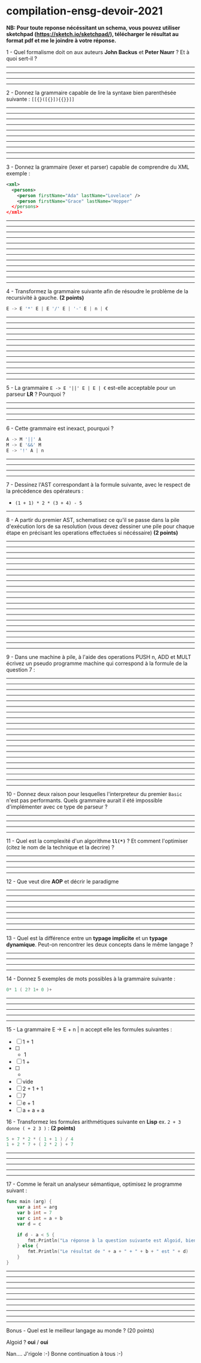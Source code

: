 # compilation-ensg-devoir-2021

**NB: Pour toute reponse nécéssitant un schema, vous pouvez utiliser sketchpad (https://sketch.io/sketchpad/), télécharger le résultat au format pdf et me le joindre à votre réponse.**


1 - Quel formalisme doit on aux auteurs **John Backus** et **Peter Naurr** ? Et à quoi sert-il ?
___________________________________________________________________________________________________________________
___________________________________________________________________________________________________________________
___________________________________________________________________________________________________________________
___________________________________________________________________________________________________________________

2 - Donnez la grammaire capable de lire la syntaxe bien parenthésée suivante :
`[[{}([{}]){{}}]]`
___________________________________________________________________________________________________________________
___________________________________________________________________________________________________________________
___________________________________________________________________________________________________________________
___________________________________________________________________________________________________________________
___________________________________________________________________________________________________________________
___________________________________________________________________________________________________________________
___________________________________________________________________________________________________________________
___________________________________________________________________________________________________________________
___________________________________________________________________________________________________________________
___________________________________________________________________________________________________________________

3 - Donnez la grammaire (lexer et parser) capable de comprendre du XML
exemple :
``` xml
<xml>
  <persons>
    <person firstName="Ada" lastName="Lovelace" />
    <person firstName="Grace" lastName="Hopper"
  </persons>
</xml>
```
___________________________________________________________________________________________________________________
___________________________________________________________________________________________________________________
___________________________________________________________________________________________________________________
___________________________________________________________________________________________________________________
___________________________________________________________________________________________________________________
___________________________________________________________________________________________________________________
___________________________________________________________________________________________________________________
___________________________________________________________________________________________________________________
___________________________________________________________________________________________________________________
___________________________________________________________________________________________________________________
___________________________________________________________________________________________________________________
___________________________________________________________________________________________________________________


4 - Transformez la grammaire suivante afin de résoudre le problème de la recursivité à gauche. **(2 points)**
``` go
E -> E '*' E | E '/' E | '-' E | n | €
```
___________________________________________________________________________________________________________________
___________________________________________________________________________________________________________________
___________________________________________________________________________________________________________________
___________________________________________________________________________________________________________________
___________________________________________________________________________________________________________________
___________________________________________________________________________________________________________________
___________________________________________________________________________________________________________________
___________________________________________________________________________________________________________________
___________________________________________________________________________________________________________________
___________________________________________________________________________________________________________________
___________________________________________________________________________________________________________________
___________________________________________________________________________________________________________________


5 - La grammaire `E -> E '||' E | E | €` est-elle acceptable pour un parseur **LR** ? Pourquoi ?
___________________________________________________________________________________________________________________
___________________________________________________________________________________________________________________
___________________________________________________________________________________________________________________
___________________________________________________________________________________________________________________



6 - Cette grammaire est inexact, pourquoi ?
``` go
A -> M '||' A
M -> E '&&' M
E -> '!' A | n
```
___________________________________________________________________________________________________________________
___________________________________________________________________________________________________________________
___________________________________________________________________________________________________________________
___________________________________________________________________________________________________________________


7 - Dessinez l'AST correspondant à la formule suivante, avec le respect de la précédence des opérateurs : 
  - `(1 + 1) * 2 * (3 + 4) - 5`

___________________________________________________________________________________________________________________

8 - A partir du premier AST, schematisez ce qu'il se passe dans la pile d'exécution lors de sa resolution
(vous devez dessiner une pile pour chaque étape en précisant les operations effectuées si nécéssaire) **(2 points)**
___________________________________________________________________________________________________________________
___________________________________________________________________________________________________________________
___________________________________________________________________________________________________________________
___________________________________________________________________________________________________________________
___________________________________________________________________________________________________________________
___________________________________________________________________________________________________________________
___________________________________________________________________________________________________________________
___________________________________________________________________________________________________________________
___________________________________________________________________________________________________________________
___________________________________________________________________________________________________________________
___________________________________________________________________________________________________________________
___________________________________________________________________________________________________________________
___________________________________________________________________________________________________________________
___________________________________________________________________________________________________________________
___________________________________________________________________________________________________________________
___________________________________________________________________________________________________________________
___________________________________________________________________________________________________________________
___________________________________________________________________________________________________________________
___________________________________________________________________________________________________________________
___________________________________________________________________________________________________________________


9 - Dans une machine à pile, à l'aide des operations PUSH n, ADD et MULT écrivez un pseudo programme machine qui correspond à la formule de la question 7 : 
___________________________________________________________________________________________________________________
___________________________________________________________________________________________________________________
___________________________________________________________________________________________________________________
___________________________________________________________________________________________________________________
___________________________________________________________________________________________________________________
___________________________________________________________________________________________________________________
___________________________________________________________________________________________________________________
___________________________________________________________________________________________________________________
___________________________________________________________________________________________________________________
___________________________________________________________________________________________________________________
___________________________________________________________________________________________________________________
___________________________________________________________________________________________________________________
___________________________________________________________________________________________________________________
___________________________________________________________________________________________________________________
___________________________________________________________________________________________________________________
___________________________________________________________________________________________________________________
___________________________________________________________________________________________________________________
___________________________________________________________________________________________________________________
___________________________________________________________________________________________________________________
___________________________________________________________________________________________________________________


10 - Donnez deux raison pour lesquelles l'interpreteur du premier `Basic` n'est pas performants. Quels grammaire aurait il été impossible d'implémenter avec ce type de parseur ?
___________________________________________________________________________________________________________________
___________________________________________________________________________________________________________________
___________________________________________________________________________________________________________________
___________________________________________________________________________________________________________________


11 - Quel est la complexité d'un algorithme **`ll(*)`** ? Et comment l'optimiser (citez le nom de la technique et la decrire) ?
___________________________________________________________________________________________________________________
___________________________________________________________________________________________________________________
___________________________________________________________________________________________________________________
___________________________________________________________________________________________________________________

12 - Que veut dire **AOP** et décrir le paradigme
___________________________________________________________________________________________________________________
___________________________________________________________________________________________________________________
___________________________________________________________________________________________________________________
___________________________________________________________________________________________________________________
___________________________________________________________________________________________________________________
___________________________________________________________________________________________________________________
___________________________________________________________________________________________________________________
___________________________________________________________________________________________________________________

13 - Quel est la différence entre un **typage implicite** et un **typage dynamique**. Peut-on rencontrer les deux concepts dans le même langage ?
___________________________________________________________________________________________________________________
___________________________________________________________________________________________________________________
___________________________________________________________________________________________________________________
___________________________________________________________________________________________________________________

14 - Donnez 5 exemples de mots possibles à la grammaire suivante : 
``` go
0* 1 ( 2? 1+ 0 )+
```
___________________________________________________________________________________________________________________
___________________________________________________________________________________________________________________
___________________________________________________________________________________________________________________
___________________________________________________________________________________________________________________
___________________________________________________________________________________________________________________

15 - La grammaire E -> E + n | n accept elle les formules suivantes :
- [ ] 1 + 1
- [ ] + 1
- [ ] 1 +
- [ ] +
- [ ] vide
- [ ] 2 + 1 + 1
- [ ] 7
- [ ] e + 1
- [ ] a + a + a

16 - Transformez les formules arithmétiques suivante en **Lisp** ex. `2 + 3 donne ( + 2 3 )` : **(2 points)**
``` go
5 + 7 * 2 * ( 1 + 1 ) / 4
1 + 2 * 7 + ( 2 * 2 ) + 7
```
___________________________________________________________________________________________________________________
___________________________________________________________________________________________________________________
___________________________________________________________________________________________________________________
___________________________________________________________________________________________________________________
___________________________________________________________________________________________________________________

17 - Comme le ferait un analyseur sémantique, optimisez le programme suivant :
``` go
func main (arg) {
	var a int = arg
	var b int = 7
	var c int = a + b
	var d = c

	if d - a < 5 {
		fmt.Println("La réponse à la question suivante est Algoid, bien entendu ! Mais ne nous distrayons pas. :-)")
	} else {
		fmt.Println("Le résultat de " + a + " + " + b + " est " + d)
	}
}
```
___________________________________________________________________________________________________________________
___________________________________________________________________________________________________________________
___________________________________________________________________________________________________________________
___________________________________________________________________________________________________________________
___________________________________________________________________________________________________________________
___________________________________________________________________________________________________________________
___________________________________________________________________________________________________________________
___________________________________________________________________________________________________________________
___________________________________________________________________________________________________________________
___________________________________________________________________________________________________________________


Bonus - Quel est le meilleur langage au monde ? (20 points)

Algoid ? **oui** / **oui**

Nan.... J'rigole :-)
Bonne continuation à tous :-)
